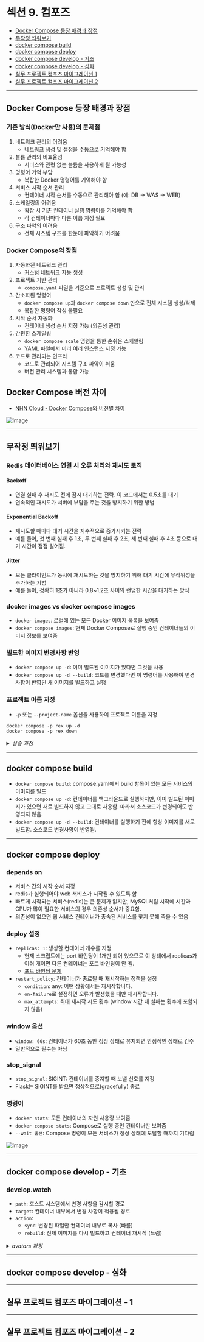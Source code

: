 # 섹션 9. 컴포즈
- [Docker Compose 등장 배경과 장점](#docker-compose-등장-배경과-장점)
- [무작정 띄워보기](#무작정-띄워보기)
- [docker compose build](#docker-compose-build)
- [docker compose deploy](#docker-compose-deploy)
- [docker compose develop - 기초](#docker-compose-develop---기초)
- [docker compose develop - 심화](#docker-compose-develop---심화)
- [실무 프로젝트 컴포즈 마이그레이션 1](#실무-프로젝트-컴포즈-마이그레이션---1)
- [실무 프로젝트 컴포즈 마이그레이션 2](#실무-프로젝트-컴포즈-마이그레이션---2)

------------------------

## Docker Compose 등장 배경과 장점

### 기존 방식(Docker만 사용)의 문제점
1. 네트워크 관리의 어려움
    - 네트워크 생성 및 설정을 수동으로 기억해야 함
2. 볼륨 관리의 비효율성
    - 서비스와 관련 없는 볼륨을 사용하게 될 가능성
3. 명령어 기억 부담
    - 복잡한 Docker 명령어를 기억해야 함
4. 서비스 시작 순서 관리
    - 컨테이너 시작 순서를 수동으로 관리해야 함 (예: DB → WAS → WEB)
5. 스케일링의 어려움
    - 확장 시 기존 컨테이너 실행 명령어를 기억해야 함
    - 각 컨테이너마다 다른 이름 지정 필요
6. 구조 파악의 어려움
    - 전체 시스템 구조를 한눈에 파악하기 어려움

### Docker Compose의 장점
1. 자동화된 네트워크 관리
    - 커스텀 네트워크 자동 생성
2. 프로젝트 기반 관리
    - `compose.yaml` 파일을 기준으로 프로젝트 생성 및 관리
3. 간소화된 명령어
    - `docker compose up`과 `docker compose down` 만으로 전체 시스템 생성/삭제
    - 복잡한 명령어 작성 불필요
4. 시작 순서 자동화
    - 컨테이너 생성 순서 지정 가능 (의존성 관리)
5. 간편한 스케일링
    - `docker compose scale` 명령을 통한 손쉬운 스케일링
    - YAML 파일에서 미리 여러 인스턴스 지정 가능
6. 코드로 관리되는 인프라
    - 코드로 관리되어 시스템 구조 파악이 쉬움
    - 버전 관리 시스템과 통합 가능

## Docker Compose 버전 차이
- [NHN Cloud - Docker Compose와 버전별 차이](https://meetup.nhncloud.com/posts/277/)

![Image](https://github.com/user-attachments/assets/f793118e-e13f-4cbd-87cd-688deff9a702)

--------------

## 무작정 띄워보기

### Redis 데이터베이스 연결 시 오류 처리와 재시도 로직

#### Backoff
- 연결 실패 후 재시도 전에 잠시 대기하는 전략. 이 코드에서는 0.5초를 대기
- 연속적인 재시도가 서버에 부담을 주는 것을 방지하기 위한 방법

#### Exponential Backoff
- 재시도할 때마다 대기 시간을 지수적으로 증가시키는 전략
- 예를 들어, 첫 번째 실패 후 1초, 두 번째 실패 후 2초, 세 번째 실패 후 4초 등으로 대기 시간이 점점 길어짐. 

#### Jitter
- 모든 클라이언트가 동시에 재시도하는 것을 방지하기 위해 대기 시간에 무작위성을 추가하는 기법
- 예를 들어, 정확히 1초가 아니라 0.8~1.2초 사이의 랜덤한 시간을 대기하는 방식

### docker images vs docker compose images
- `docker images`: 로컬에 있는 모든 Docker 이미지 목록을 보여줌
- `docker compose images`: 현재 Docker Compose로 실행 중인 컨테이너들의 이미지 정보를 보여줌

### 빌드한 이미지 변경사항 반영
- `docker compose up -d`: 이미 빌드된 이미지가 있다면 그것을 사용
- `docker compose up -d --build`: 코드를 변경했다면 이 명령어를 사용해야 변경사항이 반영된 새 이미지를 빌드하고 실행

### 프로젝트 이름 지정 
- `-p` 또는 `--project-name` 옵션을 사용하여 프로젝트 이름을 지정

```
docker compose -p rex up -d
docker compose -p rex down
```

<details>
<summary><i>실습 과정</i></summary>

![Image](https://github.com/user-attachments/assets/fd7d2851-7b35-43e4-81a7-925468c7b430)

![Image](https://github.com/user-attachments/assets/a1d2ef37-6c43-4204-8c29-0bbe2ffa4f42)

![Image](https://github.com/user-attachments/assets/eead765e-db72-4f1c-aefd-7fa7d12b1c7c)

</details>

--------------

## docker compose build

- `docker compose build`: compose.yaml에서 build 항목이 있는 모든 서비스의 이미지를 빌드
- `docker compose up -d`: 컨테이너를 백그라운드로 실행하지만, 이미 빌드된 이미지가 있으면 새로 빌드하지 않고 그대로 사용함. 따라서 소스코드가 변경되어도 반영되지 않음.
- `docker compose up -d --build`: 컨테이너를 실행하기 전에 항상 이미지를 새로 빌드함. 소스코드 변경사항이 반영됨.

---------

## docker compose deploy

### depends on
- 서비스 간의 시작 순서 지정
- redis가 실행되어야 web 서비스가 시작될 수 있도록 함
- 빠르게 시작되는 서비스(redis)는 큰 문제가 없지만, MySQL처럼 시작에 시간과 CPU가 많이 필요한 서비스의 경우 의존성 순서가 중요함.
- 의존성이 없으면 웹 서비스 컨테이너가 종속된 서비스를 찾지 못해 죽을 수 있음

### deploy 설정
- `replicas: 1`: 생성할 컨테이너 개수를 지정
    - 현재 스크립트에는 port 바인딩이 1개만 되어 있으므로 이 상태에서 replicas가 여러 개이면 다른 컨테이너는 포트 바인딩이 안 됨.
    - [포트 바인딩 문제](./port-binding/README.md)
- `restart_policy`: 컨테이너가 종료될 때 재시작하는 정책을 설정
    - `condition`: any: 어떤 상황에서든 재시작합니다.
    - `on-failure`로 설정하면 오류가 발생했을 때만 재시작합니다.
    - `max_attempts`: 최대 재시작 시도 횟수 (window 시간 내 실패는 횟수에 포함되지 않음)

### window 옵션
- `window: 60s`: 컨테이너가 60초 동안 정상 상태로 유지되면 안정적인 상태로 간주
- 일반적으로 필수는 아님

### stop_signal
- `stop_signal`: SIGINT: 컨테이너를 중지할 때 보낼 신호를 지정
- Flask는 SIGINT를 받으면 정상적으로(gracefully) 종료

### 명령어
- `docker stats`: 모든 컨테이너의 자원 사용량 보여줌
- `docker compose stats`: Compose로 실행 중인 컨테이너만 보여줌
- `--wait 옵션`: Compose 명령이 모든 서비스가 정상 상태에 도달할 때까지 기다림

![Image](https://github.com/user-attachments/assets/09709822-e170-410f-8946-05aa99cd2ec1)

---------

## docker compose develop - 기초

### develop.watch
- `path`: 호스트 시스템에서 변경 사항을 감시할 경로
- `target`: 컨테이너 내부에서 변경 사항이 적용될 경로
- `action`:
    - `sync`: 변경된 파일만 컨테이너 내부로 복사 (빠름)
    - `rebuild`: 전체 이미지를 다시 빌드하고 컨테이너 재시작 (느림)

<details>
<summary><i>avatars 과정</i></summary>

- requirements 파일 변경되면 빌드 다시하고 재시작
    ![Image](https://github.com/user-attachments/assets/cbc0ea23-dcdb-4123-9272-6e7f499a20c0)

    ![Image](https://github.com/user-attachments/assets/bf2231a7-d989-436f-a326-492ab981858c)

- api 응답결과 변경하면 변경된 부분 복사됨
![Image](https://github.com/user-attachments/assets/a6c9e061-e6b2-4319-bbe0-a6c68ed630c0)

- 캐시마운트로 빌드와 재빌드 속도 개선
    - 캐시 마운트: `--mount=type=cache`는 Docker BuildKit의 캐시 기능을 사용
    - 타겟 디렉토리: `target=/root/.cache/pip`는 pip의 캐시 디렉토리를 지정
![Image](https://github.com/user-attachments/assets/54845b78-f4d0-4e89-9217-a24ed40ecee1)

</details>

---------

## docker compose develop - 심화

---------

## 실무 프로젝트 컴포즈 마이그레이션 - 1

---------

## 실무 프로젝트 컴포즈 마이그레이션 - 2
